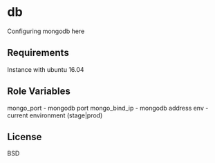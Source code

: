 db
=========

Configuring mongodb here

Requirements
------------

Instance with ubuntu 16.04

Role Variables
--------------

mongo_port - mongodb port
mongo_bind_ip - mongodb address
env - current environment (stage|prod)

License
-------

BSD
